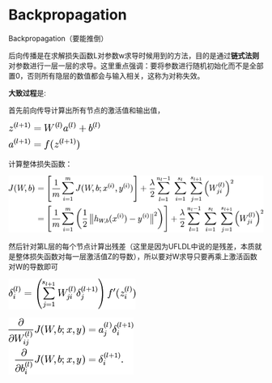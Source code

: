 # Backpropagation

Backpropagation（要能推倒） 

后向传播是在求解损失函数L对参数w求导时候用到的方法，目的是通过**链式法则**对参数进行一层一层的求导。这里重点强调：要将参数进行随机初始化而不是全部置0，否则所有隐层的数值都会与输入相关，这称为对称失效。 

**大致过程**是:

首先前向传导计算出所有节点的激活值和输出值，

![](../../.gitbook/assets/image%20%2820%29.png)

计算整体损失函数：

![](../../.gitbook/assets/image%20%2824%29.png)

然后针对第L层的每个节点计算出残差（这里是因为UFLDL中说的是残差，本质就是整体损失函数对每一层激活值Z的导数），所以要对W求导只要再乘上激活函数对W的导数即可

![](../../.gitbook/assets/image%20%2827%29.png)

![](../../.gitbook/assets/image%20%2832%29.png)



